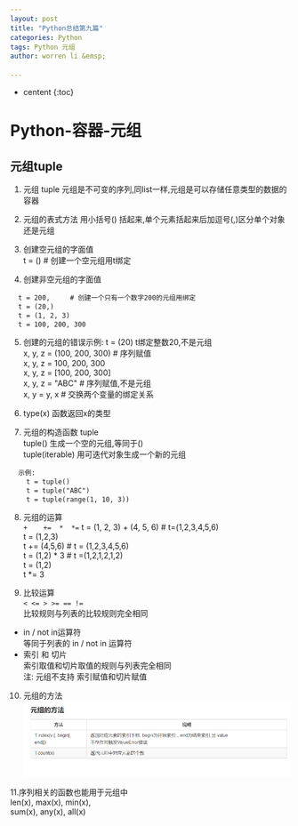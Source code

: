 ```yaml
---
layout: post
title: "Python总结第九篇"
categories: Python
tags: Python 元组
author: worren li &emsp;

---
```


* centent
{:toc}

# Python-容器-元组
## 元组tuple
1. 元组 tuple
   元组是不可变的序列,同list一样,元组是可以存储任意类型的数据的容器  

2. 元组的表式方法
   用小括号() 括起来,单个元素括起来后加逗号(,)区分单个对象还是元组  

3. 创建空元组的字面值  
   t = ()    # 创建一个空元组用t绑定  

4. 创建非空元组的字面值  
```
  t = 200,     # 创建一个只有一个数字200的元组用绑定
  t = (20,)
  t = (1, 2, 3)
  t = 100, 200, 300
```

5. 创建的元组的错误示例:
   t = (20)  t绑定整数20,不是元组  
   x, y, z = (100, 200, 300)  # 序列赋值  
   x, y, z = 100, 200, 300  
   x, y, z = [100, 200, 300]  
   x, y, z = "ABC"   # 序列赋值,不是元组  
   x, y = y, x  # 交换两个变量的绑定关系  

6. type(x)  函数返回x的类型  

7. 元组的构造函数 tuple  
   tuple()    生成一个空的元组,等同于()  
   tuple(iterable)  用可迭代对象生成一个新的元组  
```
  示例:
    t = tuple()
    t = tuple("ABC")
    t = tuple(range(1, 10, 3))  
```
8. 元组的运算  
`+    +=  *  *=`
   t = (1, 2, 3) + (4, 5, 6)  # t=(1,2,3,4,5,6)  
   t = (1,2,3)  
   t += (4,5,6)  # t = (1,2,3,4,5,6)  
   t = (1,2) * 3  # t =(1,2,1,2,1,2)  
   t = (1,2)  
   t *= 3  

9. 比较运算  
   `< <= > >= == !=`  
   比较规则与列表的比较规则完全相同    
* in / not in运算符  
   等同于列表的 in / not in 运算符  
* 索引 和 切片  
   索引取值和切片取值的规则与列表完全相同  
   注: 元组不支持 索引赋值和切片赋值  

10. 元组的方法  
![5](../img/5.png)

11.序列相关的函数也能用于元组中  
   len(x), max(x), min(x),  
   sum(x), any(x), all(x)  
